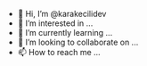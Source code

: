 - 👋 Hi, I’m @karakecilidev
- 👀 I’m interested in ...
- 🌱 I’m currently learning ...
- 💞️ I’m looking to collaborate on ...
- 📫 How to reach me ...

<!---
karakecilidev/karakecilidev is a ✨ special ✨ repository because its `README.md` (this file) appears on your GitHub profile.
You can click the Preview link to take a look at your changes.
--->
